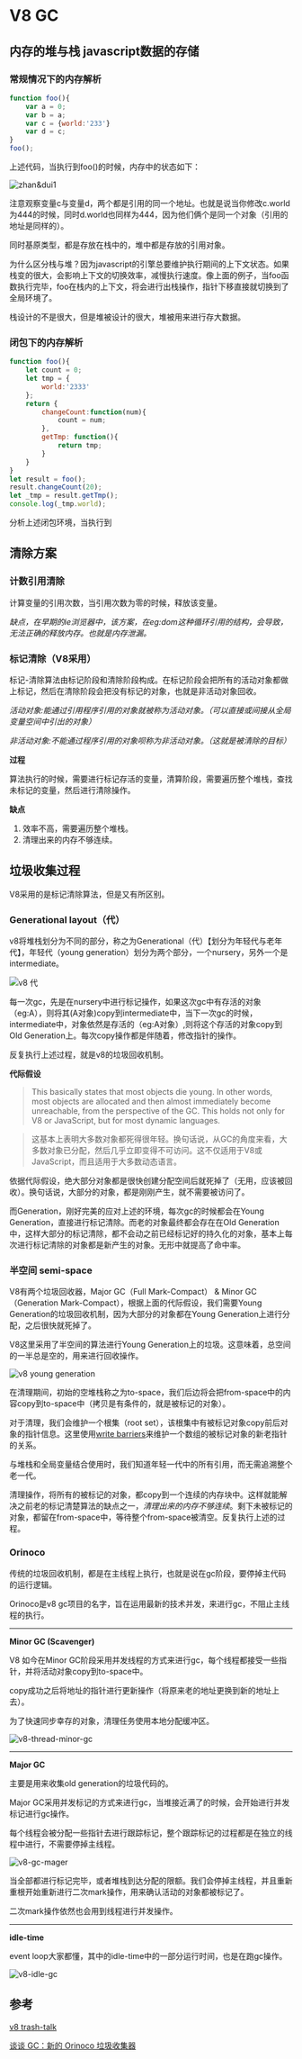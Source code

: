 # V8 GC

## 内存的堆与栈 javascript数据的存储


### 常规情况下的内存解析

```javascript
function foo(){
    var a = 0; 
    var b = a; 
    var c = {world:'233'}
    var d = c;
}
foo();

```
上述代码，当执行到foo()的时候，内存中的状态如下：

![zhan&dui1](https://github.com/skyujilong/notebook/blob/master/src/zhan&dui1.png)

注意观察变量c与变量d，两个都是引用的同一个地址。也就是说当你修改c.world为444的时候，同时d.world也同样为444，因为他们俩个是同一个对象（引用的地址是同样的）。

同时基原类型，都是存放在栈中的，堆中都是存放的引用对象。

为什么区分栈与堆？因为javascript的引擎总要维护执行期间的上下文状态。如果栈变的很大，会影响上下文的切换效率，减慢执行速度。像上面的例子，当foo函数执行完毕，foo在栈内的上下文，将会进行出栈操作，指针下移直接就切换到了全局环境了。

栈设计的不是很大，但是堆被设计的很大，堆被用来进行存大数据。


### 闭包下的内存解析

```javascript
function foo(){
    let count = 0;
    let tmp = {
        world:'2333'
    };
    return {
        changeCount:function(num){
            count = num;
        },
        getTmp: function(){
            return tmp;
        }
    }
}
let result = foo();
result.changeCount(20);
let _tmp = result.getTmp();
console.log(_tmp.world);

```

分析上述闭包环境，当执行到



## 清除方案

### 计数引用清除

计算变量的引用次数，当引用次数为零的时候，释放该变量。

*缺点，在早期的ie浏览器中，该方案，在eg:dom这种循环引用的结构，会导致，无法正确的释放内存。也就是内存泄漏。*

### 标记清除（V8采用）

标记-清除算法由标记阶段和清除阶段构成。在标记阶段会把所有的活动对象都做上标记，然后在清除阶段会把没有标记的对象，也就是非活动对象回收。

*活动对象:能通过引用程序引用的对象就被称为活动对象。（可以直接或间接从全局变量空间中引出的对象）*

*非活动对象:不能通过程序引用的对象呗称为非活动对象。（这就是被清除的目标）*

**过程**

算法执行的时候，需要进行标记存活的变量，清算阶段，需要遍历整个堆栈，查找未标记的变量，然后进行清除操作。


**缺点**
1. 效率不高，需要遍历整个堆栈。
2. 清理出来的内存不够连续。


## 垃圾收集过程

V8采用的是标记清除算法，但是又有所区别。

### Generational layout（代）

v8将堆栈划分为不同的部分，称之为Generational（代）【划分为年轻代与老年代】，年轻代（young generation）划分为两个部分，一个nursery，另外一个是intermediate。

![v8 代](https://github.com/skyujilong/notebook/blob/master/src/generational-layer.svg)

每一次gc，先是在nursery中进行标记操作，如果这次gc中有存活的对象（eg:A），则将其(A对象)copy到intermediate中，当下一次gc的时候，intermediate中，对象依然是存活的（eg:A对象）,则将这个存活的对象copy到 Old Generation上。每次copy操作都是伴随着，修改指针的操作。

反复执行上述过程，就是v8的垃圾回收机制。

**代际假设**
>This basically states that most objects die young. In other words, most objects are allocated and then almost immediately become unreachable, from the perspective of the GC. This holds not only for V8 or JavaScript, but for most dynamic languages.

>这基本上表明大多数对象都死得很年轻。换句话说，从GC的角度来看，大多数对象已分配，然后几乎立即变得不可访问。这不仅适用于V8或JavaScript，而且适用于大多数动态语言。

依据代际假设，绝大部分对象都是很快创建分配空间后就死掉了（无用，应该被回收）。换句话说，大部分的对象，都是刚刚产生，就不需要被访问了。

而Generation，刚好完美的应对上述的环境，每次gc的时候都会在Young Generation，直接进行标记清除。而老的对象最终都会存在在Old Generation中，这样大部分的标记清除，都不会动之前已经标记好的持久化的对象，基本上每次进行标记清除的对象都是新产生的对象。无形中就提高了命中率。

### 半空间 semi-space

V8有两个垃圾回收器，Major GC（Full Mark-Compact） & Minor GC（Generation Mark-Compact），根据上面的代际假设，我们需要Young Generation的垃圾回收机制，因为大部分的对象都在Young Generation上进行分配，之后很快就死掉了。

V8这里采用了半空间的算法进行Young Generation上的垃圾。这意味着，总空间的一半总是空的，用来进行回收操作。

![v8 young generation](https://github.com/skyujilong/notebook/blob/master/src/v8-young-generation.svg)

在清理期间，初始的空堆栈称之为to-space，我们后边将会把from-space中的内容copy到to-space中（拷贝是有条件的，就是被标记的对象）。

对于清理，我们会维护一个根集（root set），该根集中有被标记对象copy前后对象的指针信息。这里使用[write barriers](https://www.memorymanagement.org/glossary/w.html#term-write-barrier)来维护一个数组的被标记对象的新老指针的关系。

与堆栈和全局变量结合使用时，我们知道年轻一代中的所有引用，而无需追溯整个老一代。

清理操作，将所有的被标记的对象，都copy到一个连续的内存块中。这样就能解决之前老的标记清楚算法的缺点之一，*清理出来的内存不够连续*。剩下未被标记的对象，都留在from-space中，等待整个from-space被清空。反复执行上述的过程。



### Orinoco 

传统的垃圾回收机制，都是在主线程上执行，也就是说在gc阶段，要停掉主代码的运行逻辑。

Orinoco是v8 gc项目的名字，旨在运用最新的技术并发，来进行gc，不阻止主线程的执行。

---

**Minor GC (Scavenger)**

V8 如今在Minor GC阶段采用并发线程的方式来进行gc，每个线程都接受一些指针，并将活动对象copy到to-space中。

copy成功之后将地址的指针进行更新操作（将原来老的地址更换到新的地址上去）。

为了快速同步幸存的对象，清理任务使用本地分配缓冲区。

![v8-thread-minor-gc](https://github.com/skyujilong/notebook/blob/master/src/v8-thread-minor-gc.svg)


---

**Major GC**

主要是用来收集old generation的垃圾代码的。

Major GC采用并发标记的方式来进行gc，当堆接近满了的时候，会开始进行并发标记进行gc操作。

每个线程会被分配一些指针去进行跟踪标记，整个跟踪标记的过程都是在独立的线程中进行，不需要停掉主线程。

![v8-gc-mager](https://github.com/skyujilong/notebook/blob/master/src/v8-gc-mager.svg)

当全部都进行标记完毕，或者堆栈到达分配的限额。我们会停掉主线程，并且重新重根开始重新进行二次mark操作，用来确认活动的对象都被标记了。

二次mark操作依然也会用到线程进行并发操作。

---

**idle-time**

event loop大家都懂，其中的idle-time中的一部分运行时间，也是在跑gc操作。

![v8-idle-gc](https://github.com/skyujilong/notebook/blob/master/src/v8-idle-gc.svg)


## 参考

[v8 trash-talk](https://v8.dev/blog/trash-talk)

[谈谈 GC：新的 Orinoco 垃圾收集器](https://juejin.im/post/5cf8e191f265da1bbf690e0d)








